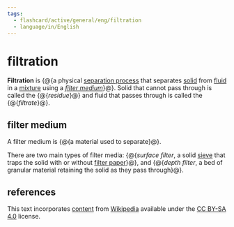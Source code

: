 ```yaml
---
tags:
  - flashcard/active/general/eng/filtration
  - language/in/English
---
```


# filtration

__Filtration__ is {@{a physical [separation process](separation%20process.md) that separates [solid](solid.md) from [fluid](fluid.md) in a [mixture](mixture.md) using a _[filter medium](#filter%20medium)_}@}. Solid that cannot pass through is called the {@{_residue_}@} and fluid that passes through is called the {@{_filtrate_}@}. <!--SR:!2025-09-28,321,190!2026-02-13,797,330!2026-03-07,814,330-->

## filter medium

A filter medium is {@{a material used to separate}@}. <!--SR:!2025-10-17,653,310-->

There are two main types of filter media: {@{_surface filter_, a solid [sieve](sieve.md) that traps the solid with or without [filter paper](filter%20paper.md)}@}, and {@{_depth filter_, a bed of granular material retaining the solid as they pass through}@}. <!--SR:!2027-08-16,1059,270!2025-05-16,474,270-->

## references

This text incorporates [content](https://en.wikipedia.org/wiki/filtration) from [Wikipedia](Wikipedia.md) available under the [CC BY-SA 4.0](https://creativecommons.org/licenses/by-sa/4.0/) license.

